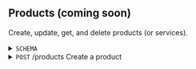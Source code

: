 Products (coming soon)
-----------
Create, update, get, and delete products (or services). 

<details>
  <summary><code>SCHEMA</code></summary>
  
  Key | Description | Required | Type | Default | Valid Values 
  --- | --- | --- | --- | --- | ---
  name | The product name. | yes | String (Max Length 100) | -- | --
  
  
</details>

<details>
  <summary><code>POST</code> /products Create a product</summary>

  
  
</details>
